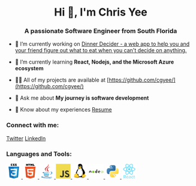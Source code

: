 <h1 align="center">Hi 👋, I'm Chris Yee</h1>
<h3 align="center">A passionate Software Engineer from South Florida</h3>

- 🔭 I’m currently working on [Dinner Decider - a web app to help you and your friend figure out what to eat when you can't decide on anything.](https://github.com/cgyee/DinnerDecider)

- 🌱 I’m currently learning **React, Nodejs, and the Microsoft Azure ecosystem**

- 👨‍💻 All of my projects are available at [https://github.com/cgyee/](https://github.com/cgyee/)

- 💬 Ask me about **My journey is software development**


- 📄 Know about my experiences [Resume](https://drive.google.com/file/d/19Vv9tL4tZXJs64k37_Raft8UrTW6XG4_/view?usp=sharing)

<h3 align="left">Connect with me:</h3>
<p align="left">
<a href="https://twitter.com/yee_code" target="blank">Twitter</a>
<a href="https://linkedin.com/in/chrisgyee" target="blank">LinkedIn</a>
</p>

<h3 align="left">Languages and Tools:</h3>
<p align="left"> <a href="https://www.w3schools.com/css/" target="_blank"> <img src="https://raw.githubusercontent.com/devicons/devicon/master/icons/css3/css3-original-wordmark.svg" alt="css3" width="40" height="40"/> </a> <a href="https://www.w3.org/html/" target="_blank"> <img src="https://raw.githubusercontent.com/devicons/devicon/master/icons/html5/html5-original-wordmark.svg" alt="html5" width="40" height="40"/> </a> <a href="https://www.java.com" target="_blank"> <img src="https://raw.githubusercontent.com/devicons/devicon/master/icons/java/java-original.svg" alt="java" width="40" height="40"/> </a> <a href="https://developer.mozilla.org/en-US/docs/Web/JavaScript" target="_blank"> <img src="https://raw.githubusercontent.com/devicons/devicon/master/icons/javascript/javascript-original.svg" alt="javascript" width="40" height="40"/> </a> <a href="https://www.linux.org/" target="_blank"> <img src="https://raw.githubusercontent.com/devicons/devicon/master/icons/linux/linux-original.svg" alt="linux" width="40" height="40"/> </a> <a href="https://nodejs.org" target="_blank"> <img src="https://raw.githubusercontent.com/devicons/devicon/master/icons/nodejs/nodejs-original-wordmark.svg" alt="nodejs" width="40" height="40"/> </a> <a href="https://www.python.org" target="_blank"> <img src="https://raw.githubusercontent.com/devicons/devicon/master/icons/python/python-original.svg" alt="python" width="40" height="40"/> </a> <a href="https://reactjs.org/" target="_blank"> <img src="https://raw.githubusercontent.com/devicons/devicon/master/icons/react/react-original-wordmark.svg" alt="react" width="40" height="40"/> </a> </p>
